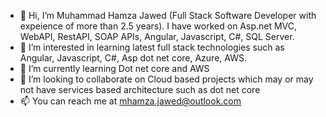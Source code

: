 - 👋 Hi, I’m Muhammad Hamza Jawed (Full Stack Software Developer with expeience of more than 2.5 years). I have worked on Asp.net MVC, WebAPI, RestAPI, SOAP APIs, Angular, Javascript, C#, SQL Server. 
- 👀 I’m interested in learning latest full stack technologies such as Angular, Javascript, C#, Asp dot net core, Azure, AWS.
- 🌱 I’m currently learning Dot net core and AWS
- 💞️ I’m looking to collaborate on Cloud based projects which may or may not have services based architecture such as dot net core
- 📫 You can reach me at mhamza.jawed@outlook.com

<!---
hamxa001/hamxa001 is a ✨ special ✨ repository because its `README.md` (this file) appears on your GitHub profile.
You can click the Preview link to take a look at your changes.
--->
